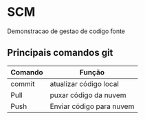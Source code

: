 # SCM

Demonstracao de gestao de codigo fonte

## Principais comandos git

| Comando | Função                   |
| ------- | ------------------------ |
| commit  | atualizar código local   |
| Pull    | puxar código da nuvem    |
| Push    | Enviar código para nuvem |
